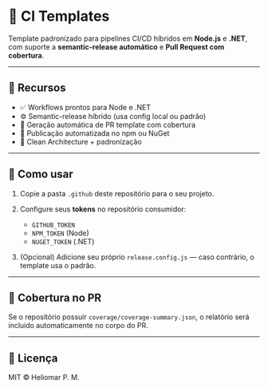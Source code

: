 # 🧩 CI Templates

Template padronizado para pipelines CI/CD híbridos em **Node.js** e **.NET**, com suporte a **semantic-release automático** e **Pull Request com cobertura**.

---

## 🚀 Recursos

- ✅ Workflows prontos para Node e .NET  
- ⚙️ Semantic-release híbrido (usa config local ou padrão)  
- 🧠 Geração automática de PR template com cobertura  
- 🧩 Publicação automatizada no npm ou NuGet  
- 🧰 Clean Architecture + padronização  

---

## 🧰 Como usar

1. Copie a pasta `.github` deste repositório para o seu projeto.  
2. Configure seus **tokens** no repositório consumidor:
   - `GITHUB_TOKEN`
   - `NPM_TOKEN` (Node)
   - `NUGET_TOKEN` (.NET)

3. (Opcional) Adicione seu próprio `release.config.js` — caso contrário, o template usa o padrão.

---

## 🧪 Cobertura no PR

Se o repositório possuir `coverage/coverage-summary.json`, o relatório será incluído automaticamente no corpo do PR.

---

## 📄 Licença

MIT © Heliomar P. M.
